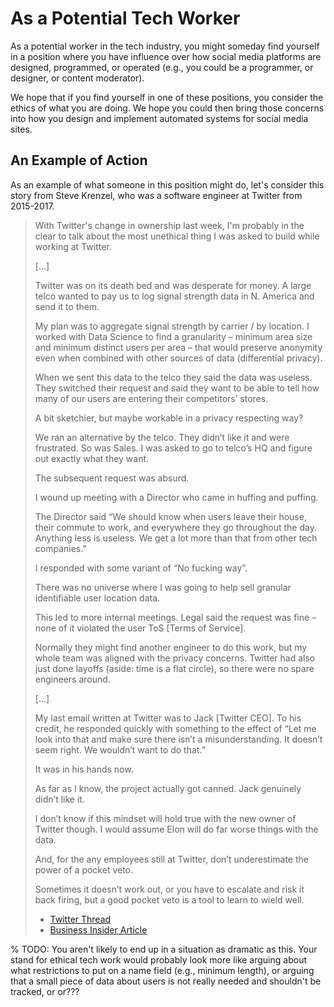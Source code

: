 # As a Potential Tech Worker

As a potential worker in the tech industry, you might someday find yourself in a position where you have influence over how social media platforms are designed, programmed, or operated (e.g., you could be a programmer, or designer, or content moderator).

We hope that if you find yourself in one of these positions, you consider the ethics of what you are doing. We hope you could then bring those concerns into how you design and implement automated systems for social media sites.


## An Example of Action

As an example of what someone in this position might do, let's consider this story from Steve Krenzel, who was a software engineer at Twitter from 2015-2017.

> With Twitter's change in ownership last week, I'm probably in the clear to talk about the most unethical thing I was asked to build while working at Twitter.
>
> [...]
>
>  Twitter was on its death bed and was desperate for money. A large telco wanted to pay us to log signal strength data in N. America and send it to them.
>
> My plan was to aggregate signal strength by carrier / by location. I worked with Data Science to find a granularity – minimum area size and minimum distinct users per area – that would preserve anonymity even when combined with other sources of data (differential privacy).
>
> When we sent this data to the telco they said the data was useless. They switched their request and said they want to be able to tell how many of our users are entering their competitors’ stores.
>
> A bit sketchier, but maybe workable in a privacy respecting way?
>
> We ran an alternative by the telco. They didn’t like it and were frustrated. So was Sales. I was asked to go to telco’s HQ and figure out exactly what they want.
>
> The subsequent request was absurd.
>
> I wound up meeting with a Director who came in huffing and puffing.
>
> The Director said “We should know when users leave their house, their commute to work, and everywhere they go throughout the day. Anything less is useless. We get a lot more than that from other tech companies.”
>
> I responded with some variant of “No fucking way”.
>
> There was no universe where I was going to help sell granular identifiable user location data.
>
> This led to more internal meetings. Legal said the request was fine – none of it violated the user ToS [Terms of Service].
>
> Normally they might find another engineer to do this work, but my whole team was aligned with the privacy concerns. Twitter had also just done layoffs (aside: time is a flat circle), so there were no spare engineers around.
>
> [...]
>
> My last email written at Twitter was to Jack [Twitter CEO]. To his credit, he responded quickly with something to the effect of “Let me look into that and make sure there isn’t a misunderstanding. It doesn’t  seem right. We wouldn’t want to do that.”
>
> It was in his hands now.
>
> As far as I know, the project actually got canned. Jack genuinely didn’t like it.
>
> I don’t know if this mindset will hold true with the new owner of Twitter though. I would assume Elon will do far worse things with the data.
>
> And, for the any employees still at Twitter, don’t underestimate the power of a pocket veto.
>
> Sometimes it doesn’t work out, or you have to escalate and risk it back firing, but a good pocket veto is a tool to learn to wield well.
>
> - [Twitter Thread](https://twitter.com/stevekrenzel/status/1589700721121058817)
> - [Business Insider Article](https://www.businessinsider.com/former-twitter-engineer-worried-how-elon-musk-treat-user-data-2022-11)


% TODO: You aren't likely to end up in a situation as dramatic as this. Your stand for ethical tech work would probably look more like arguing about what restrictions to put on a name field (e.g., minimum length), or arguing that a small piece of data about users is not really needed and shouldn't be tracked, or or???
